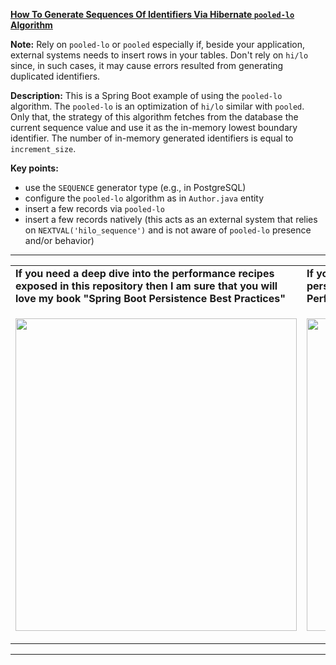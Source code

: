 **[How To Generate Sequences Of Identifiers Via Hibernate `pooled-lo` Algorithm](https://github.com/AnghelLeonard/Hibernate-SpringBoot/tree/master/HibernateSpringBootPooledLo)**

**Note:** Rely on `pooled-lo` or `pooled` especially if, beside your application, external systems needs to insert rows in your tables. Don't rely on `hi/lo` since, in such cases, it may cause errors resulted from generating duplicated identifiers.

**Description:** This is a Spring Boot example of using the `pooled-lo` algorithm. The `pooled-lo` is an optimization of `hi/lo` similar with `pooled`. Only that, the strategy of this algorithm fetches from the database the current sequence value and use it as the in-memory lowest boundary identifier. The number of in-memory generated identifiers is equal to `increment_size`.

**Key points:**
- use the `SEQUENCE` generator type (e.g., in PostgreSQL)
- configure the `pooled-lo` algorithm as in `Author.java` entity
- insert a few records via `pooled-lo`
- insert a few records natively (this acts as an external system that relies on `NEXTVAL('hilo_sequence')` and is not aware of `pooled-lo` presence and/or behavior)    

-----------------------------------------------------------------------------------------------------------------------    
<table>
     <tr><td><b>If you need a deep dive into the performance recipes exposed in this repository then I am sure that you will love my book "Spring Boot Persistence Best Practices"</b></td><td><b>If you need a hand of tips and illustrations of 100+ Java persistence performance issues then "Java Persistence Performance Illustrated Guide" is for you.</b></td></tr>
     <tr><td>
<a href="https://www.apress.com/us/book/9781484256251"><p align="left"><img src="https://github.com/AnghelLeonard/Hibernate-SpringBoot/blob/master/Spring%20Boot%20Persistence%20Best%20Practices.jpg" height="500" width="450"/></p></a>
</td><td>
<a href="https://leanpub.com/java-persistence-performance-illustrated-guide"><p align="right"><img src="https://github.com/AnghelLeonard/Hibernate-SpringBoot/blob/master/Java%20Persistence%20Performance%20Illustrated%20Guide.jpg" height="500" width="450"/></p></a>
</td></tr></table>

-----------------------------------------------------------------------------------------------------------------------    


